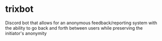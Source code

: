 # trixbot
 Discord bot that allows for an anonymous feedback/reporting system with the ability to go back and forth between users while preserving the initiator's anonymity
